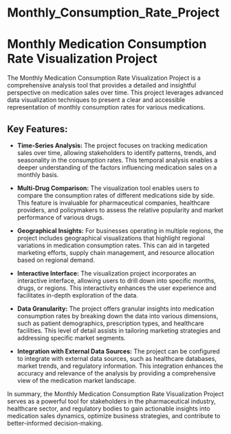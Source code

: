 # Monthly_Consumption_Rate_Project

# Monthly Medication Consumption Rate Visualization Project

The Monthly Medication Consumption Rate Visualization Project is a comprehensive analysis tool that provides a detailed and insightful perspective on medication sales over time. This project leverages advanced data visualization techniques to present a clear and accessible representation of monthly consumption rates for various medications.

## Key Features:

- **Time-Series Analysis:** The project focuses on tracking medication sales over time, allowing stakeholders to identify patterns, trends, and seasonality in the consumption rates. This temporal analysis enables a deeper understanding of the factors influencing medication sales on a monthly basis.

- **Multi-Drug Comparison:** The visualization tool enables users to compare the consumption rates of different medications side by side. This feature is invaluable for pharmaceutical companies, healthcare providers, and policymakers to assess the relative popularity and market performance of various drugs.

- **Geographical Insights:** For businesses operating in multiple regions, the project includes geographical visualizations that highlight regional variations in medication consumption rates. This can aid in targeted marketing efforts, supply chain management, and resource allocation based on regional demand.

- **Interactive Interface:** The visualization project incorporates an interactive interface, allowing users to drill down into specific months, drugs, or regions. This interactivity enhances the user experience and facilitates in-depth exploration of the data.

- **Data Granularity:** The project offers granular insights into medication consumption rates by breaking down the data into various dimensions, such as patient demographics, prescription types, and healthcare facilities. This level of detail assists in tailoring marketing strategies and addressing specific market segments.

- **Integration with External Data Sources:** The project can be configured to integrate with external data sources, such as healthcare databases, market trends, and regulatory information. This integration enhances the accuracy and relevance of the analysis by providing a comprehensive view of the medication market landscape.

In summary, the Monthly Medication Consumption Rate Visualization Project serves as a powerful tool for stakeholders in the pharmaceutical industry, healthcare sector, and regulatory bodies to gain actionable insights into medication sales dynamics, optimize business strategies, and contribute to better-informed decision-making.
